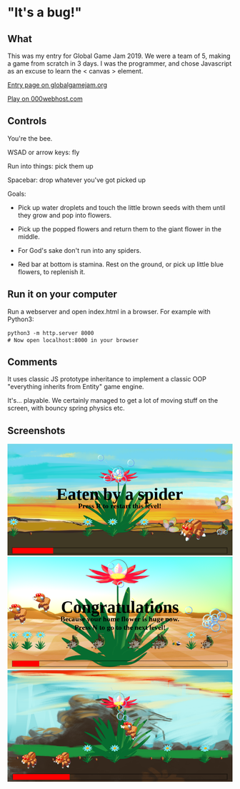 # "It's a bug!"


## What

This was my entry for Global Game Jam 2019.
We were a team of 5, making a game from scratch in 3 days.
I was the programmer, and chose Javascript as an excuse to learn the < canvas > element.

[Entry page on globalgamejam.org](https://globalgamejam.org/2019/games/its-bug)

[Play on 000webhost.com](http://bigoldjuice.000webhostapp.com/)


## Controls

You're the bee.

WSAD or arrow keys: fly

Run into things: pick them up

Spacebar: drop whatever you've got picked up

Goals:

* Pick up water droplets and touch the little brown seeds with them until they grow and pop into flowers.

* Pick up the popped flowers and return them to the giant flower in the middle.

* For God's sake don't run into any spiders.

* Red bar at bottom is stamina. Rest on the ground, or pick up little blue flowers, to replenish it.


## Run it on your computer

Run a webserver and open index.html in a browser. For example with Python3:

    python3 -m http.server 8000
    # Now open localhost:8000 in your browser


## Comments

It uses classic JS prototype inheritance to implement a classic OOP
"everything inherits from Entity" game engine.

It's... playable. We certainly managed to get a lot of moving stuff on the screen,
with bouncy spring physics etc.


## Screenshots

![Screenshot](/screenshots/1.png)
![Screenshot](/screenshots/2.png)
![Screenshot](/screenshots/3.png)

